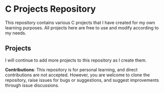 # C Projects Repository

This repository contains various C projects that I have created for my own learning purposes. All projects here are free to use and modify according to my needs.

## Projects

I will continue to add more projects to this repository as I create them.

**Contributions**: This repository is for personal learning, and direct contributions are not accepted. However, you are welcome to clone the repository, raise issues for bugs or suggestions, and suggest improvements through issue discussions.
